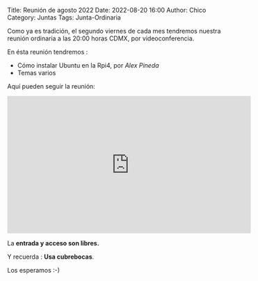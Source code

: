 Title: Reunión de agosto 2022
Date: 2022-08-20 16:00
Author: Chico
Category: Juntas
Tags: Junta-Ordinaria

Como ya es tradición, el segundo viernes de cada mes tendremos nuestra reunión ordinaria a las 20:00 horas CDMX, por videoconferencia.

En ésta reunión tendremos :

- Cómo instalar Ubuntu en la Rpi4, por _Alex Pineda_
- Temas varios

Aquí pueden seguir la reunión:

<iframe width="560" height="315" src="https://www.youtube.com/embed/l2A6ysfuebQ" title="YouTube video player" frameborder="0" allow="accelerometer; autoplay; clipboard-write; encrypted-media; gyroscope; picture-in-picture" allowfullscreen></iframe>

La __entrada y acceso son libres.__

Y recuerda :  __Usa cubrebocas__.

Los esperamos :-)
